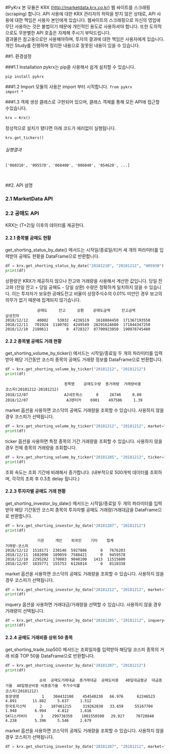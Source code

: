 #PyKrx
본 모듈은 KRX (<http://marketdata.krx.co.kr>) 웹 싸이트를 스크래핑 (scraping) 합니다. 
API 사용에 대한 KRX 관리자의 허락을 받지 않은 상태로, API 사용에 대한 책임은 사용자 본인에게 있습니다. 웹싸이트의 스크래핑으로 자신의 영업에 무단 사용하는 것은 불법이기 때문에 개인적인 용도로 사용하셔야 합니다. 또한 도의적으로도 무분별한 API 호출은 자제해 주시기 부탁드립니다.    
결과물은 참고용으로만 사용해야하며, 투자의 결과에 대한 책임은 사용자에게 있습니다. 개인 Study를 진행하며 정리한 내용으로 잘못된 내용이 있을 수 있습니다.  

##1. 환경설정

###1.1 Installation
pykrx는 pip을 사용해서 쉽게 설치할 수 있습니다. 

```
pip install pykrx
```

###1.2 Import
모듈의 사용은 import 부터 시작합니다.
<code>from pykrx import *</code>

###1.3 객체 생성
클래스로 구현되어 있으며, 클래스 객체를 통해 모든 API에 접근할 수있습니다.
```python
krx = Krx()
```
정상적으로 설치가 됐다면 아래 코드가 에러없이 실행됩니다.

```python
krx.get_tickers()
```
###### 실행결과 
```
['060310', '095570', '068400', '006840', '054620', ...]
```        

<br/>

##2. API 설명

### 2.1 MarketData API


### 2.2 공매도 API
KRX는 (T+2)일 이후의 데이터를 제공한다.   

#### 2.2.1 종목별 공매도 현황 

get_shorting_status_by_date() 메서드는 시작일/종료일/티커 세 개의 파라미터를 입력받아 공매도 현황을 DataFrame으로 반환합니다. 
 
 ```python
df = krx.get_shorting_status_by_date("20181210", "20181212", "005930")
print(df)
```
상환량은 KRX가 제공하지 않으나 잔고와 거래량을 사용해서 계산한 값입니다.
당일 잔고와 (전일 잔고 + 당일 공매도 - 당일 상환) 수량은 정확하게 일치하지 않을 수 있습니다. 
이는 투자자가 보유한 공매도잔고 비율이 상장주식수의 0.01% 미만인 경우 보고의 의무가 없기 때문에 집계되지 않기습니다.  
```text
              공매도     잔고     상환    공매도금액     잔고금액   
삼성전자                                                            
2018/12/12    40002    53032  4236519   1618884450  171367193550
2018/12/11   701924  1180702  4249549  28291624600  171044347250
2018/12/10  2180611        0  4728327  87700923850  190078745400
```

#### 2.2.2 종목별 공매도 거래 현황
get_shorting_volume_by_ticker() 메서드는 시작일/종료일 두 개의 파라미터를 입력받아 해당 기간동안 코스피 종목의 공매도 거래량 정보를 DataFrame으로 반환합니다.


  ```python
df = krx.get_shorting_volume_by_ticker("20181212", "20181212")
print(df)
```
```text
                          종목명    공매도수량  총거래량  거래량비중
코스피(20181212-20181212)                                
2018/12/07                AJ네트웍스      0     26746     0.00
2018/12/07                 AJ렌터카    6901    497586     1.39
```
market 옵션을 사용하면 코스닥의 공매도 거래량을 조회할 수 있습니다. 사용하지 않을 경우 코스피가 선택됩니다. 
 ```python
df = krx.get_shorting_volume_by_ticker("20181212", "20181212", market="코스닥")
print(df)
```
ticker 옵션을 사용하면 특정 종목의 기간 거래량을 조회할 수 있습니다. 사용하지 않을 경우 전체 종목의 거래량을 조회합니다. 
 ```python
df = krx.get_shorting_volume_by_ticker("20181205", "20181212", ticker="005930")
print(df)
```

조회 속도는 조회 기간에 비례해서 증가합니다. (내부적으로 500개씩 데이터를 조회하며, 각각의 조회 후 0.3초 delay 됩니다.)


#### 2.2.3 투자자별 공매도 거래 현황
get_shorting_investor_by_date() 메서드는 시작일/종료일 두 개의 파라미터를 입력받아 해당 기간동안 코스피 종목의 투자자별 공매도 거래량/거래대금을 DataFrame으로 반환합니다.

```python
df = krx.get_shorting_investor_by_date("20181207", "20181212")
print(df)
```

```text
              기관     개인    외국인    기타    합계
거래량-코스피                                              
2018/12/12  1518171  230146  5927886      0   7676203
2018/12/11  1682098  189059  7588421      0   9459578
2018/12/10  2295282  170803  9048100   1415  11515600
2018/12/07  1835771  155753  6126814      0   8118338
```

market 옵션을 사용하면 코스닥의 공매도 거래량을 조회할 수 있습니다. 사용하지 않을 경우 코스피가 선택됩니다. 
 ```python
df = krx.get_shorting_investor_by_date("20181212", "20181212", market="코스닥")
print(df)
```
inquery 옵션을 사용하면 거래대금/거래량을 선택할 수 있습니다. 사용하지 않을 경우 거래량이 선택됩니다. 
 ```python
df = krx.get_shorting_investor_by_date("20181205", "20181212", inquery="거래대금")
print(df)
```

#### 2.2.4 공매도 거래비중 상위 50 종목
get_shorting_trade_top50() 메서드는 조회일자를 입력받아 해당일 코스피 종목의 거래 비중 TOP 50을 DataFrame으로 반환합니다.

```python
df = krx.get_shorting_investor_by_date("20181207", "20181212")
print(df)
```

```text
               순위  공매도거래대금  총거래대금  공매도비중   40일대금평균  대금증가율  40일평균비중 비중증가율  주가수익률
코스피(20181212)                                                                                               
동양생명          1    304432100    454540230   66.976      62246523     4.891       11.882     5.637     1.512
한국토지신탁      2    107461215     319262830   33.659     55167704     1.948        6.994     4.812     1.616
SK디스커버리      3    299738350    1001550500   29.927     70720848     4.238        5.396     5.546     2.679
```

market 옵션을 사용하면 코스닥의 공매도 거래량을 조회할 수 있습니다. 사용하지 않을 경우 코스피가 선택됩니다. 
 ```python
df = krx.get_shorting_investor_by_date("20181207", "20181212", market="코스닥")
```

